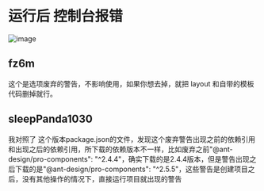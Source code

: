 # 运行后 控制台报错

![image](https://github.com/umijs/umi/assets/25787392/452cc042-4b8f-440c-b3d5-1e444b96bad4)

## fz6m

这个是选项废弃的警告，不影响使用，如果你想去掉，就把 layout 和自带的模板代码删掉就行。

## sleepPanda1030

我对照了 这个版本package.json的文件，发现这个废弃警告出现之前的依赖引用和出现之后的依赖引用，所下载的依赖版本不一样，比如废弃之前"@ant-design/pro-components": "^2.4.4"，确实下载的是2.4.4版本，但是警告出现之后下载的是"@ant-design/pro-components": "^2.5.5"，这些警告是创建项目之后，没有其他操作的情况下，直接运行项目就出现的警告
